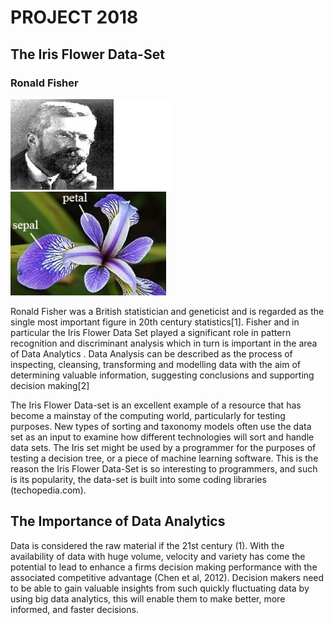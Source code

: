    # **PROJECT 2018**
   ## **The Iris Flower Data-Set**
   
   ### Ronald Fisher 
   
   ![A picture of Fisher](Fisher2.jpg)  ![](Flower2.jpg)
   
Ronald Fisher was a British statistician and geneticist and is regarded as the single most important figure in 20th century statistics[1]. Fisher and in particular the Iris Flower Data Set played a significant role in pattern recognition and discriminant analysis which in turn is important in the area of Data Analytics . Data Analysis can be described as the process of inspecting, cleansing, transforming and modelling data with the aim of determining valuable information, suggesting conclusions and supporting decision making[2]

The Iris Flower Data-set is an excellent example of a resource that has become a mainstay of the computing world, particularly for testing purposes. New types of sorting and taxonomy models often use the data set as an input to examine how different technologies will sort and handle data sets. The Iris set might be used by a programmer for the purposes of testing a decision tree, or a piece of machine learning software. This is the reason the Iris Flower Data-Set is so interesting to programmers, and such is its popularity, the data-set is built into some coding libraries (techopedia.com). 

## The Importance of Data Analytics 

Data is considered the raw material if the 21st century (1). With the availability of data with huge volume, velocity and variety has come the potential to lead to enhance a firms decision making performance with the associated competitive advantage (Chen et al, 2012). Decision makers need to be able to gain valuable insights from such quickly fluctuating data by using big data analytics, this will enable them to make better, more informed, and faster decisions.
